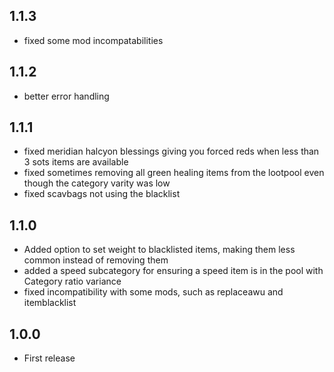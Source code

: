 ## 1.1.3
- fixed some mod incompatabilities

## 1.1.2
- better error handling

## 1.1.1
- fixed meridian halcyon blessings giving you forced reds when less than 3 sots items are available
- fixed sometimes removing all green healing items from the lootpool even though the category varity was low
- fixed scavbags not using the blacklist

## 1.1.0
- Added option to set weight to blacklisted items, making them less common instead of removing them
- added a speed subcategory for ensuring a speed item is in the pool with Category ratio variance
- fixed incompatibility with some mods, such as replaceawu and itemblacklist

## 1.0.0
- First release